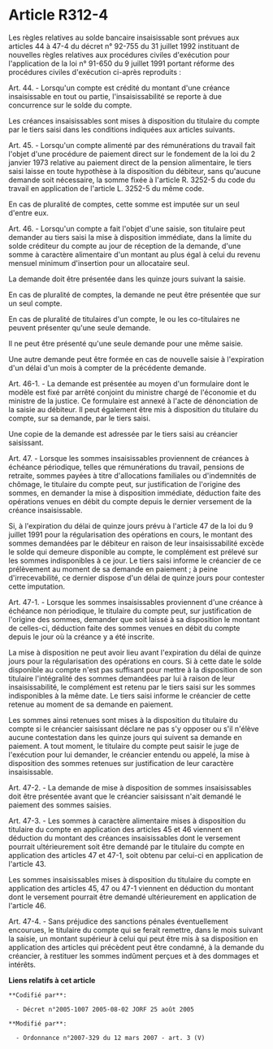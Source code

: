# Article R312-4

Les règles relatives au solde bancaire insaisissable sont prévues aux articles 44 à 47-4 du décret n° 92-755 du 31 juillet
1992 instituant de nouvelles règles relatives aux procédures civiles d'exécution pour l'application de la loi n° 91-650 du 9
juillet 1991 portant réforme des procédures civiles d'exécution ci-après reproduits :

Art. 44. - Lorsqu'un compte est crédité du montant d'une créance insaisissable en tout ou partie, l'insaisissabilité se
reporte à due concurrence sur le solde du compte.

Les créances insaisissables sont mises à disposition du titulaire du compte par le tiers saisi dans les conditions indiquées
aux articles suivants.

Art. 45. - Lorsqu'un compte alimenté par des rémunérations du travail fait l'objet d'une procédure de paiement direct sur le
fondement de la loi du 2 janvier 1973 relative au paiement direct de la pension alimentaire, le tiers saisi laisse en toute
hypothèse à la disposition du débiteur, sans qu'aucune demande soit nécessaire, la somme fixée à l'article R. 3252-5 du code
du travail en application de l'article L. 3252-5 du même code.

En cas de pluralité de comptes, cette somme est imputée sur un seul d'entre eux.

Art. 46. - Lorsqu'un compte a fait l'objet d'une saisie, son titulaire peut demander au tiers saisi la mise à disposition
immédiate, dans la limite du solde créditeur du compte au jour de réception de la demande, d'une somme à caractère
alimentaire d'un montant au plus égal à celui du revenu mensuel minimum d'insertion pour un allocataire seul.

La demande doit être présentée dans les quinze jours suivant la saisie.

En cas de pluralité de comptes, la demande ne peut être présentée que sur un seul compte.

En cas de pluralité de titulaires d'un compte, le ou les co-titulaires ne peuvent présenter qu'une seule demande.

Il ne peut être présenté qu'une seule demande pour une même saisie.

Une autre demande peut être formée en cas de nouvelle saisie à l'expiration d'un délai d'un mois à compter de la précédente
demande.

Art. 46-1. - La demande est présentée au moyen d'un formulaire dont le modèle est fixé par arrêté conjoint du ministre chargé
de l'économie et du ministre de la justice. Ce formulaire est annexé à l'acte de dénonciation de la saisie au débiteur. Il
peut également être mis à disposition du titulaire du compte, sur sa demande, par le tiers saisi.

Une copie de la demande est adressée par le tiers saisi au créancier saisissant.

Art. 47. - Lorsque les sommes insaisissables proviennent de créances à échéance périodique, telles que rémunérations du
travail, pensions de retraite, sommes payées à titre d'allocations familiales ou d'indemnités de chômage, le titulaire du
compte peut, sur justification de l'origine des sommes, en demander la mise à disposition immédiate, déduction faite des
opérations venues en débit du compte depuis le dernier versement de la créance insaisissable.

Si, à l'expiration du délai de quinze jours prévu à l'article 47 de la loi du 9 juillet 1991 pour la régularisation des
opérations en cours, le montant des sommes demandées par le débiteur en raison de leur insaisissabilité excède le solde qui
demeure disponible au compte, le complément est prélevé sur les sommes indisponibles à ce jour. Le tiers saisi informe le
créancier de ce prélèvement au moment de sa demande en paiement ; à peine d'irrecevabilité, ce dernier dispose d'un délai de
quinze jours pour contester cette imputation.

Art. 47-1. - Lorsque les sommes insaisissables proviennent d'une créance à échéance non périodique, le titulaire du compte
peut, sur justification de l'origine des sommes, demander que soit laissé à sa disposition le montant de celles-ci, déduction
faite des sommes venues en débit du compte depuis le jour où la créance y a été inscrite.

La mise à disposition ne peut avoir lieu avant l'expiration du délai de quinze jours pour la régularisation des opérations en
cours. Si à cette date le solde disponible au compte n'est pas suffisant pour mettre à la disposition de son titulaire
l'intégralité des sommes demandées par lui à raison de leur insaisissabilité, le complément est retenu par le tiers saisi sur
les sommes indisponibles à la même date. Le tiers saisi informe le créancier de cette retenue au moment de sa demande en
paiement.

Les sommes ainsi retenues sont mises à la disposition du titulaire du compte si le créancier saisissant déclare ne pas s'y
opposer ou s'il n'élève aucune contestation dans les quinze jours qui suivent sa demande en paiement. A tout moment, le
titulaire du compte peut saisir le juge de l'exécution pour lui demander, le créancier entendu ou appelé, la mise à
disposition des sommes retenues sur justification de leur caractère insaisissable.

Art. 47-2. - La demande de mise à disposition de sommes insaisissables doit être présentée avant que le créancier saisissant
n'ait demandé le paiement des sommes saisies.

Art. 47-3. - Les sommes à caractère alimentaire mises à disposition du titulaire du compte en application des articles 45 et
46 viennent en déduction du montant des créances insaisissables dont le versement pourrait ultérieurement soit être demandé
par le titulaire du compte en application des articles 47 et 47-1, soit obtenu par celui-ci en application de l'article 43.

Les sommes insaisissables mises à disposition du titulaire du compte en application des articles 45, 47 ou 47-1 viennent en
déduction du montant dont le versement pourrait être demandé ultérieurement en application de l'article 46.

Art. 47-4. - Sans préjudice des sanctions pénales éventuellement encourues, le titulaire du compte qui se ferait remettre,
dans le mois suivant la saisie, un montant supérieur à celui qui peut être mis à sa disposition en application des articles
qui précèdent peut être condamné, à la demande du créancier, à restituer les sommes indûment perçues et à des dommages et
intérêts.

**Liens relatifs à cet article**

	**Codifié par**:

	  - Décret n°2005-1007 2005-08-02 JORF 25 août 2005

	**Modifié par**:

	  - Ordonnance n°2007-329 du 12 mars 2007 - art. 3 (V)

